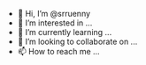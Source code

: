 - 👋 Hi, I’m @srruenny
- 👀 I’m interested in ...
- 🌱 I’m currently learning ...
- 💞️ I’m looking to collaborate on ...
- 📫 How to reach me ...


<!---
srruenny/srruenny is a ✨ special ✨ repository because its `README.md` (this file) appears on your GitHub profile.
You can click the Preview link to take a look at your changes.
--->
